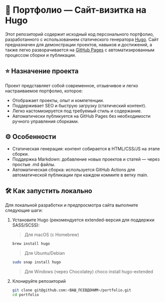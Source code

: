 # 📄 Портфолио — Сайт-визитка на Hugo

Этот репозиторий содержит исходный код персонального портфолио, разработанного с использованием статического генератора [Hugo](https://gohugo.io/). Сайт предназначен для демонстрации проектов, навыков и достижений, а также легко разворачивается на [GitHub Pages](https://pages.github.com/) с автоматизированным процессом сборки и публикации.

## :star: Назначение проекта

Проект представляет собой современное, отзывчивое и легко настраиваемое портфолио, которое:
- Отображает проекты, опыт и компетенции.
- Поддерживает SEO и быструю загрузку (статический контент).
- Легко кастомизируется под требуемый стиль и содержание.
- Автоматически публикуется на GitHub Pages без необходимости ручного управления сборками.

## ⚙️ Особенности

- Статическая генерация: контент собирается в HTML/CSS/JS на этапе сборки.
- Поддержка Markdown: добавление новых проектов и статей — через простые .md файлы.
- Автоматическая сборка: используется GitHub Actions для автоматической публикации при каждом коммите в ветку main.

## 🛠 Как запустить локально

Для локальной разработки и предпросмотра сайта выполните следующие шаги:

1. Установите Hugo (рекомендуется extended-версия для поддержки SASS/SCSS):
    
    > Для macOS (с Homebrew)
    ```bash
    brew install hugo
    ```
    > Для Ubuntu/Debian
    ```bash
    sudo snap install hugo
    ```
    > Для Windows (через Chocolatey)
    choco install hugo-extended

2. Клонируйте репозиторий
    
    ```bash
    git clone git@github.com:<ВАШ_ПСЕВДОНИМ>/portfolio.git
    cd portfolio
    ```